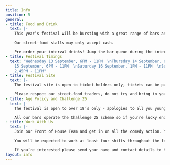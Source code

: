 ```yaml
---
title: Info
position: 5
general:
- title: Food and Drink
  text: |-
    This year’s festival will be bursting with a great range of bars and a hand-picked selection of food vendors including The Big V's legendary vegan burger bar, succulent & spicy Jerk Chicken from S Class Food, Warm & Toastie will be peddling their passions for the Great British Cheese Toastie plus wraps, salads, triple-dipped chips, award-winning coffee and lots more to keep your bouche-amused between the shows!

    Our street-food stalls may only accept cash.

    Pre-order your interval drinks! Jump the bar queue during the interval by being all high-tech with [Ordoo](http://ordoo.co.uk), a clever little app that let’s you pre-order and pay for your drinks. Just download the [app](http://ordoo.co.uk), fill in your payment details and order a round of drinks to collect from the pick-up point at the bar. Ordoo will tell you when your drinks are ready so there’s no need to hang around. Spend your interval enjoying a pint and having a chuckle with your mates rather than standing in line!
- title: Festival Timings
  text: "Wednesday 13 September, 6PM - 11PM  \nThursday 14 September, 6PM - 11PM  \nFriday
    15 September, 6PM - 11PM  \nSaturday 16 September, 1PM - 11PM  \nSunday 17 September,
    2.45PM - 11PM"
- title: Festival Site
  text: |-
    The festival site is open to ticket-holders only, tickets can be purchased in advance online or at the onsite Box Office (subject to availability) on the evening of the show.

    Please respect our street-food traders, do not try and bring in your own food or drink.
- title: Age Policy and Challenge 25
  text: |-
    The festival is open to over 18’s only - apologies to all you younger comedy fans out there.

    All our bars operate the Challenge 25 scheme so if you’re lucky enough to look under 25 please bring ID!
- title: Work With Us
  text: |-
    Join our Front of House Team and get in on all the comedy action. You’ll be the first point of contact with our audience so good communication skills and a friendly attitude are a must. Working with our Front of House Manager you’ll be responsible for getting everyone to the right place at the right time, making sure the shows run on time and keeping the venues running smoothly. You should be confident, good with people, alert and interested in the festival you’re representing. This role is very active and a lot of fun, you should enjoy dealing with lots of people and manage all this with a level head. This is an unpaid volunteer role. You will be given food vouchers to use at our street-food stalls and as many (non-alcoholic) drinks as you need.

    You will be expected to work at least four shifts throughout the festival (13th to 17th Sept). Each shift lasts about four hours with breaks. You must be over 16.

    If you’re interested please send your name and contact details to hannah@57festivals.com with FRONT OF HOUSE TEAM in the subject line.
layout: info
---
```


